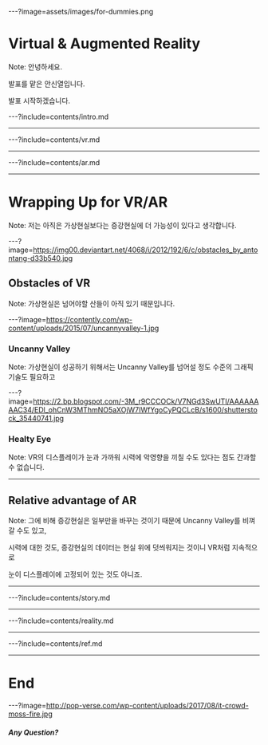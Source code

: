 ---?image=assets/images/for-dummies.png

# Virtual & Augmented Reality

Note: 안녕하세요.

발표를 맡은 안신열입니다.

발표 시작하겠습니다.

---?include=contents/intro.md

---

---?include=contents/vr.md

---

---?include=contents/ar.md

---

# Wrapping Up for VR/AR

Note: 저는 아직은 가상현실보다는 증강현실에 더 가능성이 있다고 생각합니다.

---?image=https://img00.deviantart.net/4068/i/2012/192/6/c/obstacles_by_antontang-d33b540.jpg

## Obstacles of VR

Note: 가상현실은 넘어야할 산들이 아직 있기 때문입니다.

---?image=https://contently.com/wp-content/uploads/2015/07/uncannyvalley-1.jpg

### Uncanny Valley

Note: 가상현실이 성공하기 위해서는 Uncanny Valley를 넘어설 정도 수준의 그래픽 기술도 필요하고

---?image=https://2.bp.blogspot.com/-3M_r9CCCOCk/V7NGd3SwUTI/AAAAAAAAC34/EDl_ohCnW3MThmNO5aXOjW7IWfYgoCyPQCLcB/s1600/shutterstock_35440741.jpg

### Healty Eye

Note: VR의 디스플레이가 눈과 가까워 시력에 악영향을 끼칠 수도 있다는 점도 간과할 수 없습니다.

---

## Relative advantage of AR

Note: 그에 비해 증강현실은 일부만을 바꾸는 것이기 때문에 Uncanny Valley를 비껴갈 수도 있고,

시력에 대한 것도, 증강현실의 데이터는 현실 위에 덧씌워지는 것이니 VR처럼 지속적으로

눈이 디스플레이에 고정되어 있는 것도 아니죠.

---

---?include=contents/story.md

---

---?include=contents/reality.md

---

---?include=contents/ref.md

---

# End

---?image=http://pop-verse.com/wp-content/uploads/2017/08/it-crowd-moss-fire.jpg

##### Any Question?

